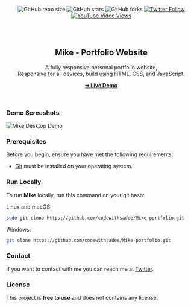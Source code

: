<div align="center">

  ![GitHub repo size](https://img.shields.io/github/repo-size/codewithsadee/Mike-portfolio)
  ![GitHub stars](https://img.shields.io/github/stars/codewithsadee/Mike-portfolio?style=social)
  ![GitHub forks](https://img.shields.io/github/forks/codewithsadee/Mike-portfolio?style=social)
[![Twitter Follow](https://img.shields.io/twitter/follow/codewithsadee_?style=social)](https://twitter.com/intent/follow?screen_name=codewithsadee_)
  [![YouTube Video Views](https://img.shields.io/youtube/views/wjqiFCTssTI?style=social)](https://youtu.be/wjqiFCTssTI)

  <br />
  <br />

  <h2 align="center">Mike - Portfolio Website</h2>

  A fully responsive personal portfolio website, <br />Responsive for all devices, build using HTML, CSS, and JavaScript.

  <a href="https://codewithsadee.github.io/Mike-portfolio/"><strong>➥ Live Demo</strong></a>

</div>

<br />

### Demo Screeshots

![Mike Desktop Demo](./readme-images/desktop.png "Desktop Demo")

### Prerequisites

Before you begin, ensure you have met the following requirements:

* [Git](https://git-scm.com/downloads "Download Git") must be installed on your operating system.

### Run Locally

To run **Mike** locally, run this command on your git bash:

Linux and macOS:

```bash
sudo git clone https://github.com/codewithsadee/Mike-portfolio.git
```

Windows:

```bash
git clone https://github.com/codewithsadee/Mike-portfolio.git
```

### Contact

If you want to contact with me you can reach me at [Twitter](https://www.twitter.com/codewithsadee).

### License

This project is **free to use** and does not contains any license.
